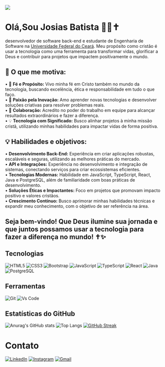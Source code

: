 ![](https://komarev.com/ghpvc/?username=josiasdev&color=006bed)

# Olá,Sou Josias Batista 👨‍💻✝️
desenvolvedor de software back-end e estudante de Engenharia de Software na [Universidade Federal do Ceará](https://www.quixada.ufc.br/).
Meu propósito como cristão é usar a tecnologia como uma ferramenta para transformar vidas, glorificar a Deus e contribuir para projetos que impactem positivamente o mundo.

## 🌟 O que me motiva:
•  🙏 **Fé e Propósito:** Vivo minha fé em Cristo também no mundo da tecnologia, buscando excelência, ética e responsabilidade em tudo o que faço.<br>
•  🚀 **Paixão pela Inovação:** Amo aprender novas tecnologias e desenvolver soluções criativas para resolver problemas reais.<br>
•  🤝 **Colaboração:**  Acredito no poder do trabalho em equipe para alcançar resultados extraordinários e fazer a diferença.<br>
•  💡 **Tecnologia com Significado:** Busco alinhar projetos à minha missão cristã, utilizando minhas habilidades para impactar vidas de forma positiva.<br>

## 💡 Habilidades e objetivos:
• **Desenvolvimento Back-End:** Experiência em criar aplicações robustas, escaláveis e seguras, utilizando as melhores práticas do mercado.<br>
• **API e Integrações:** Experiência no desenvolvimento e integração de sistemas, conectando serviços para criar ecossistemas eficientes.<br>
• **Tecnologias Modernas:** Habilidade em JavaScript, TypeScript, React, Java e PostgreSQL, além de familiaridade com boas práticas de desenvolvimento.<br>
• **Soluções Éticas e Impactantes:** Foco em projetos que promovam impacto positivo e valores cristãos.<br>
• **Crescimento Contínuo:** Busco aprimorar minhas habilidades técnicas e expandir meu conhecimento, com o objetivo de ser referência na área.<br>

## Seja bem-vindo! Que Deus ilumine sua jornada e que juntos possamos usar a tecnologia para fazer a diferença no mundo! ✝️✨


## Tecnologias
![HTML5](https://img.shields.io/badge/HTML5-E34F26?style=for-the-badge&logo=html5&logoColor=white)
![CSS3](https://img.shields.io/badge/CSS3-1572B6?style=for-the-badge&logo=css3&logoColor=white)
![Bootstrap](https://img.shields.io/badge/-boostrap-0D1117?style=for-the-badge&logo=bootstrap&labelColor=0D1117)
![JavaScript](https://img.shields.io/badge/JavaScript-F7DF1E?style=for-the-badge&logo=javascript&logoColor=black)
![TypeScript](https://img.shields.io/badge/TypeScript-%23007ACC.svg?style=for-the-badge&logo=typescript&logoColor=white)
![React](https://img.shields.io/badge/React-20232A?style=for-the-badge&logo=react&logoColor=61DAFB)
![Java](https://img.shields.io/badge/java-%23ED8B00.svg?style=for-the-badge&logo=openjdk&logoColor=white)
![PostgreSQL](https://img.shields.io/badge/PostgreSQL-000?style=for-the-badge&logo=postgresql)

## Ferramentas
![Git](https://img.shields.io/badge/Git-%23F05033.svg?style=for-the-badge&logo=git&logoColor=white)
![Vs Code](https://img.shields.io/badge/VS%20Code-%23007ACC.svg?style=for-the-badge&logo=visual-studio-code&logoColor=white)


## Estatísticas do GitHub
![Anurag's GitHub stats](https://github-readme-stats.vercel.app/api?username=josiasdev&show_icons=true&theme=transparent&locale=pt-br)
![Top Langs](https://github-readme-stats-git-masterrstaa-rickstaa.vercel.app/api/top-langs/?username=josiasdev&layout=compact&theme=transparent&locale=pt-br)
[![GitHub Streak](https://streak-stats.demolab.com?user=josiasdev&theme=transparent&locale=pt_BR)](https://git.io/streak-stats)

# Contato
[![LinkedIn](https://img.shields.io/badge/LinkedIn-0077B5?style=for-the-badge&logo=linkedin&logoColor=white)](https://www.linkedin.com/in/josias-batista/)
[![Instagram](https://img.shields.io/badge/-Instagram-%23E4405F?style=for-the-badge&logo=instagram&logoColor=white)](https://www.instagram.com/josias_batista123/)
[![Gmail](https://img.shields.io/badge/Gmail-333333?style=for-the-badge&logo=gmail&logoColor=red)](mailto:francisco.batista67@alu.ufc.br)
